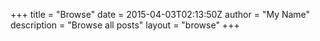 +++
title = "Browse"
date = 2015-04-03T02:13:50Z
author = "My Name"
description = "Browse all posts"
layout = "browse"
+++
